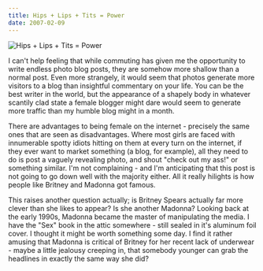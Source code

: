 ```yaml
---
title: Hips + Lips + Tits = Power
date: 2007-02-09
---
```


![Hips + Lips + Tits = Power](https://source.unsplash.com/s9CC2SKySJM/1600x900)

I can't help feeling that while commuting has given me the opportunity to write endless photo blog posts, they are somehow more shallow than a normal post. Even more strangely, it would seem that photos generate more visitors to a blog than insightful commentary on your life. You can be the best writer in the world, but the appearance of a shapely body in whatever scantily clad state a female blogger might dare would seem to generate more traffic than my humble blog might in a month.

There are advantages to being female on the internet - precisely the same ones that are seen as disadvantages. Where most girls are faced with innumerable spotty idiots hitting on them at every turn on the internet, if they ever want to market something (a blog, for example), all they need to do is post a vaguely revealing photo, and shout "check out my ass!" or something similar. I'm not complaining - and I'm anticipating that this post is not going to go down well with the majority either. All it really hilights is how people like Britney and Madonna got famous.

This raises another question actually; is Britney Spears actually far more clever than she likes to appear? Is she another Madonna? Looking back at the early 1990s, Madonna became the master of manipulating the media. I have the "Sex" book in the attic somewhere - still sealed in it's aluminum foil cover. I thought it might be worth something some day. I find it rather amusing that Madonna is critical of Britney for her recent lack of underwear - maybe a little jealousy creeping in, that somebody younger can grab the headlines in exactly the same way she did?